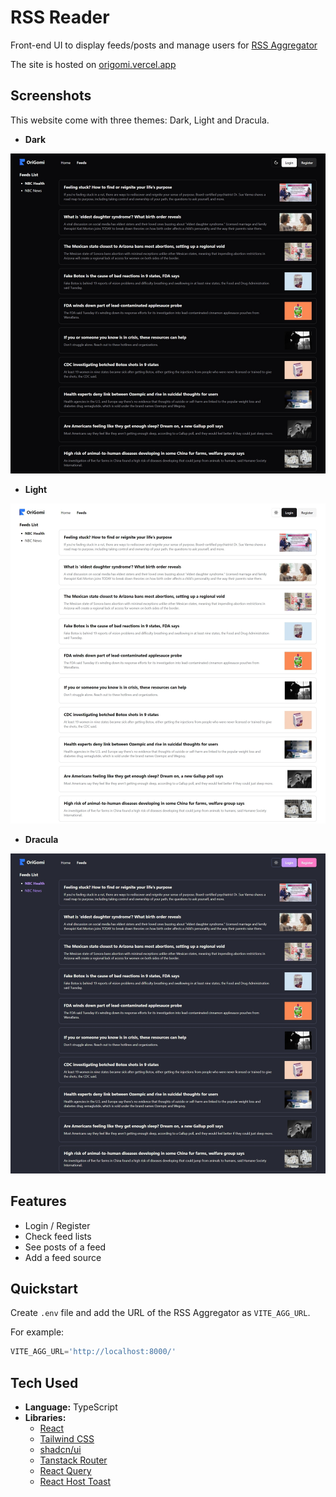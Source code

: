 # RSS Reader

Front-end UI to display feeds/posts and manage users for [RSS Aggregator](https://github.com/tientrinh21/rssagg)

The site is hosted on [origomi.vercel.app](https://origomi.vercel.app/)

## Screenshots

This website come with three themes: Dark, Light and Dracula.

- **Dark**

![Origomi Dark](./screenshots/origomi-dark.jpeg)

- **Light**

![Origomi Light](./screenshots/origomi-light.jpeg)

- **Dracula**

![Origomi Dracula](./screenshots/origomi-dracula.jpeg)

## Features

- Login / Register
- Check feed lists
- See posts of a feed
- Add a feed source

## Quickstart
Create `.env` file and add the URL of the RSS Aggregator as `VITE_AGG_URL`.

For example:
```python
VITE_AGG_URL='http://localhost:8000/'
```

## Tech Used

- **Language:** TypeScript
- **Libraries:**
  - [React](https://react.dev/)
  - [Tailwind CSS](https://tailwindcss.com/)
  - [shadcn/ui](https://ui.shadcn.com/)
  - [Tanstack Router](https://tanstack.com/router/)
  - [React Query](https://tanstack.com/query/)
  - [React Host Toast](https://react-hot-toast.com/)
